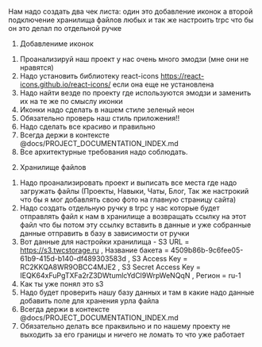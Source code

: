 Нам надо создать два чек листа: один это добавление иконок а второй подключение хранилища файлов любых и так же настроить trpc что бы он это делал по отдельной ручке

1) Добавлениме иконок

1. Проанализируй наш проект у нас очень много эмодзи (мне они не нравятся)
2. Надо установить библиотеку react-icons https://react-icons.github.io/react-icons/ если она еще не установлена
3. Надо найти везде по проекту где используются эмодзи и заменить их на те же по смыслу иконки
4. Иконки надо сделать в нашем стиле зеленый неон
5. Обязательно проверь наш стиль приложения!!
6. Надо сделать все красиво и правильно
7. Всегда держи в контексте @docs/PROJECT_DOCUMENTATION_INDEX.md
8. Все архитектурные требования надо соблюдать.

2) Хранилище файлов

1. Надо проанализировать проект и выписать все места где надо загружать файлы (Проекты, Навыки, Чаты, Блог, Так же настрокий что бы я мог добавлять свою фото на главную страницу сайта)
2. Надо создать отдельную ручку в trpc у нас которые будет отправлять файл к нам в хранилище а возвращать ссылку на этот файл что бы потом эту ссылку вставить в данные и уже собранные данные отправить в базу в зависимости от ручки
3. Вот данные для настройки хранилища - S3 URL = https://s3.twcstorage.ru , Название бакета = 4509b86b-9c6fee05-61b9-415d-b140-df489303583d , S3 Access Key = RC2KKQA8WR9OBCC4MJE2 ,
   S3 Secret Access Key = IEQK64xFuPgTXFa2rZ3DWtumlcYdCl9WrpWeNQqN  , Регион = ru-1
4. Как ты уже понял это s3
5. Надо будет проверить нашу базу данных и там в какие надо данные добавить поле для хранения урла файла
6. Всегда держи в контексте @docs/PROJECT_DOCUMENTATION_INDEX.md
7. Обязательно делать все праквильно и по нашему проекту не выходить за его границы и ничего не ломать то что уже работает

